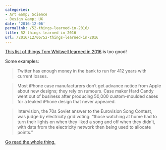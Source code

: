 ```yaml
---
categories:
- Art &amp; Science
- Design &amp; UX
date: '2016-12-06'
permalink: /52-things-learned-in-2016/
title: 52 things learned in 2016
url: /2016/12/06/52-things-learned-in-2016
---
```


[This list of things Tom Whitwell learned in 2016](https://medium.com/fluxx-studio-notes/52-things-i-learned-in-2016-299fd1e6a62b) is too good!

Some examples:

> Twitter has enough money in the bank to run for 412 years with current losses.

> Most iPhone case manufacturers don’t get advance notice from Apple about new designs; they rely on rumours. Case maker Hard Candy went out of business after producing 50,000 custom-moulded cases for a leaked iPhone design that never appeared.

> Intervision, the 70s Soviet answer to the Eurovision Song Contest, was judge by electricity grid voting: “those watching at home had to turn their lights on when they liked a song and off when they didn’t, with data from the electricity network then being used to allocate points.”

[Go read the whole thing.](https://medium.com/fluxx-studio-notes/52-things-i-learned-in-2016-299fd1e6a62b)